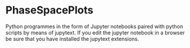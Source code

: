 # PhaseSpacePlots
Python programmes in the form of Jupyter notebooks paired with python scripts by means of jupytext. 
If you edit the jupyter notebook in a browser be sure that you have installed the jupytext extensions.
